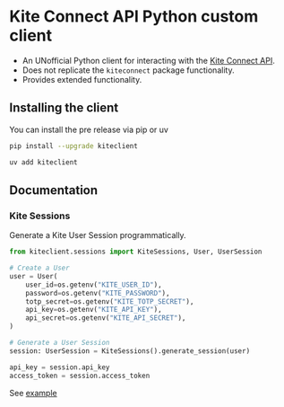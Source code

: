 # Kite Connect API Python custom client

- An UNofficial Python client for interacting with the [Kite Connect API](https://kite.trade).
- Does not replicate the `kiteconnect` package functionality.
- Provides extended functionality.

## Installing the client

You can install the pre release via pip or uv

```bash
pip install --upgrade kiteclient

uv add kiteclient
```

## Documentation

### Kite Sessions

Generate a Kite User Session programmatically.

```python
from kiteclient.sessions import KiteSessions, User, UserSession

# Create a User
user = User(
    user_id=os.getenv("KITE_USER_ID"),
    password=os.getenv("KITE_PASSWORD"),
    totp_secret=os.getenv("KITE_TOTP_SECRET"),
    api_key=os.getenv("KITE_API_KEY"),
    api_secret=os.getenv("KITE_API_SECRET"),
)

# Generate a User Session
session: UserSession = KiteSessions().generate_session(user)

api_key = session.api_key
access_token = session.access_token
```

See [example](examples/sessions.py)
